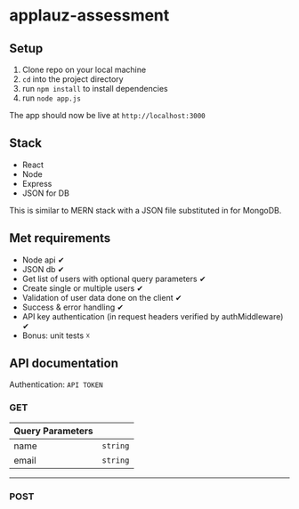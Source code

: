 # applauz-assessment

## Setup
1) Clone repo on your local machine
2) ```cd``` into the project directory
3) run ```npm install``` to install dependencies
4) run ```node app.js```

The app should now be live at ```http://localhost:3000```

## Stack
- React
- Node
- Express
- JSON for DB

This is similar to MERN stack with a JSON file substituted in for MongoDB.

## Met requirements
- Node api ✔
- JSON db ✔
- Get list of users with optional query parameters ✔
- Create single or multiple users ✔
- Validation of user data done on the client ✔
- Success & error handling ✔
- API key authentication (in request headers verified by authMiddleware) ✔
- Bonus: unit tests ☓

## API documentation

Authentication: ```API TOKEN```

### GET

| Query Parameters   |            |
|:----------|-------------:
| name | ```string```
| email | ```string``` |
-------------------------------

### POST
